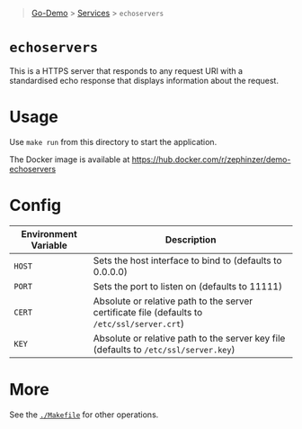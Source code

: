 > [Go-Demo](../../) > [Services](../) > `echoservers`

# `echoservers`

This is a HTTPS server that responds to any request URI with a standardised echo response that displays information about the request.

# Usage

Use `make run` from this directory to start the application.

The Docker image is available at https://hub.docker.com/r/zephinzer/demo-echoservers

# Config

| Environment Variable | Description |
| --- | --- |
| `HOST` | Sets the host interface to bind to (defaults to 0.0.0.0) |
| `PORT` | Sets the port to listen on (defaults to 11111) |
| `CERT` | Absolute or relative path to the server certificate file (defaults to `/etc/ssl/server.crt`) |
| `KEY` | Absolute or relative path to the server key file (defaults to `/etc/ssl/server.key`) |

# More

See the [`./Makefile`](./Makefile) for other operations.
